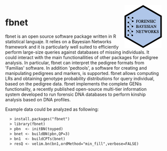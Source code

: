 <img src="logo.png" align="right" width="120">

# fbnet
fbnet is an open source software package written in R statistical languaje.
It relies on a Bayesian Networks framework and it is particularly well suited
to efficiently perform large-size queries against databases of missing individuals.
It could interact with the main functionallities of other packages for pedigree analysis. 
In particular, fbnet can interpret the pedigree formats from 'Familias' software. In addition 'pedtools', a software for creating and manipulating pedigrees and markers, is supported. fbnet allows computing LRs
and obtaining genotype probability distributions for query individual, based on 
the pedigree data. fbnet implements the complete GENis functionality, a recently published open-source 
multi-tier information system developed to run forensic DNA databases to perform kinship analysis based on DNA profiles.

Example data could be analyzed as following:


      > install.packages("fbnet") 
      > library(fbnet)
      > pbn  <- initBN(toyped)
      > bnet <- buildBN(pbn,QP=3)
      > bn1  <- buildCPTs(bnet)
      > resQ <- velim.bn(bn1,ordMethod="min_fill",verbose=FALSE)
